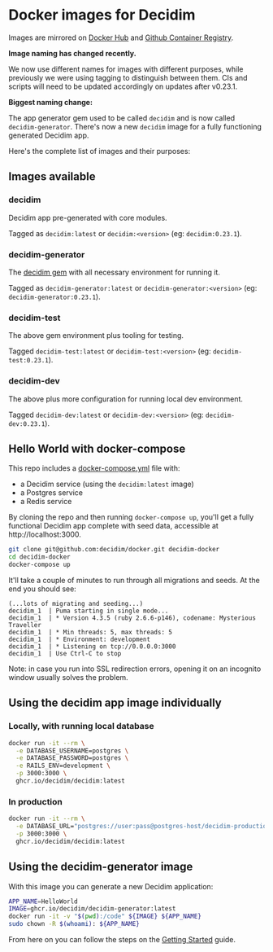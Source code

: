 # Docker images for Decidim 

Images are mirrored on [Docker Hub](https://hub.docker.com/repository/docker/decidim/decidim) and [Github Container Registry](https://github.com/orgs/decidim/packages).

**Image naming has changed recently.**

We now use different names for images with different purposes, while previously we were using tagging to distinguish between them. CIs and scripts will need to be updated accordingly on updates after v0.23.1.

**Biggest naming change:** 

The app generator gem used to be called `decidim` and is now called `decidim-generator`. There's now a new `decidim` image for a fully functioning generated Decidim app.

Here's the complete list of images and their purposes:

## Images available

### decidim

Decidim app pre-generated with core modules.

Tagged as `decidim:latest` or `decidim:<version>` (eg: `decidim:0.23.1`). 

### decidim-generator

The [decidim gem](https://rubygems.org/gems/decidim) with all necessary environment for running it.

Tagged as `decidim-generator:latest` or `decidim-generator:<version>` (eg: `decidim-generator:0.23.1`).

### decidim-test

The above gem environment plus tooling for testing.

Tagged `decidim-test:latest` or `decidim-test:<version>` (eg: `decidim-test:0.23.1`).

### decidim-dev

The above plus more configuration for running local dev environment.

Tagged `decidim-dev:latest` or `decidim-dev:<version>` (eg: `decidim-dev:0.23.1`).

## Hello World with docker-compose

This repo includes a [docker-compose.yml](docker-compose.yml) file with:

- a Decidim service (using the `decidim:latest` image)
- a Postgres service
- a Redis service

By cloning the repo and then running `docker-compose up`, you'll get a fully functional Decidim app complete with seed data, accessible at http://localhost:3000.

```bash
git clone git@github.com:decidim/docker.git decidim-docker
cd decidim-docker
docker-compose up
```
It'll take a couple of minutes to run through all migrations and seeds. At the end you should see:

```
(...lots of migrating and seeding...)
decidim_1  | Puma starting in single mode...
decidim_1  | * Version 4.3.5 (ruby 2.6.6-p146), codename: Mysterious Traveller
decidim_1  | * Min threads: 5, max threads: 5
decidim_1  | * Environment: development
decidim_1  | * Listening on tcp://0.0.0.0:3000
decidim_1  | Use Ctrl-C to stop
```

Note: in case you run into SSL redirection errors, opening it on an incognito window usually solves the problem.

## Using the decidim app image individually

### Locally, with running local database

```bash
docker run -it --rm \
  -e DATABASE_USERNAME=postgres \
  -e DATABASE_PASSWORD=postgres \
  -e RAILS_ENV=development \
  -p 3000:3000 \
  ghcr.io/decidim/decidim:latest
```

### In production

```bash
docker run -it --rm \
  -e DATABASE_URL="postgres://user:pass@postgres-host/decidim-production-db" \
  -p 3000:3000 \
  ghcr.io/decidim/decidim:latest
```

## Using the decidim-generator image

With this image you can generate a new Decidim application:

```bash
APP_NAME=HelloWorld
IMAGE=ghcr.io/decidim/decidim-generator:latest
docker run -it -v "$(pwd):/code" ${IMAGE} ${APP_NAME}
sudo chown -R $(whoami): ${APP_NAME}
```

From here on you can follow the steps on the [Getting Started](https://github.com/decidim/decidim/blob/master/docs/getting_started.md) guide.
